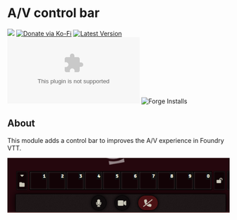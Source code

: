 # A/V control bar

![](https://img.shields.io/badge/Foundry-v11-informational)
[![Donate via Ko-Fi](https://img.shields.io/badge/donate-ko--fi-red.svg?logo=ko-fi)](https://ko-fi.com/darkmoor) [![Latest Version](https://img.shields.io/github/v/tag/patrickporto/avbar?label=version)](https://github.com/patrickporto/avbar/releases) [![Download Count](https://img.shields.io/github/downloads/patrickporto/avbar/latest/avbar.zip)](https://github.com/patrickporto/avbar/releases)
![Forge Installs](https://img.shields.io/badge/dynamic/json?label=Forge%20Installs&query=package.installs&suffix=%25&url=https%3A%2F%2Fforge-vtt.com%2Fapi%2Fbazaar%2Fpackage%2Favbar&colorB=4aa94a)

## About

This module adds a control bar to improves the A/V experience in Foundry VTT.

![Alt text](docs/image.png)

